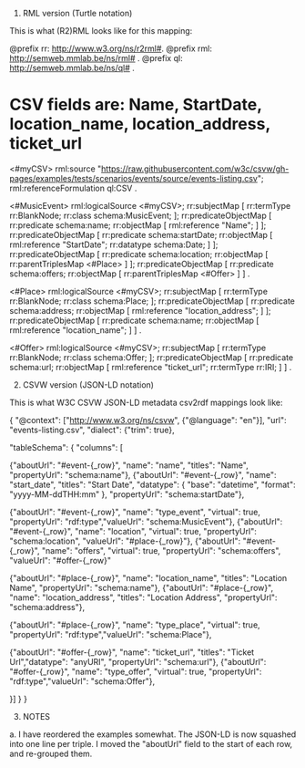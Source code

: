 
1. RML version (Turtle notation)

This is what (R2)RML looks like for this mapping:



@prefix rr: <http://www.w3.org/ns/r2rml#>.
@prefix rml: <http://semweb.mmlab.be/ns/rml#> .
@prefix ql: <http://semweb.mmlab.be/ns/ql#> .
# CSV fields are: Name, StartDate, location_name, location_address, ticket_url
<#myCSV> rml:source "https://raw.githubusercontent.com/w3c/csvw/gh-pages/examples/tests/scenarios/events/source/events-listing.csv"; rml:referenceFormulation ql:CSV .



<#MusicEvent> rml:logicalSource <#myCSV>;
  rr:subjectMap [ rr:termType rr:BlankNode; rr:class schema:MusicEvent; ];
  rr:predicateObjectMap [ rr:predicate schema:name; rr:objectMap [ rml:reference "Name"; ] ];
  rr:predicateObjectMap [ rr:predicate schema:startDate; rr:objectMap [ rml:reference "StartDate";  rr:datatype schema:Date; ]  ];
  rr:predicateObjectMap [ rr:predicate schema:location;  rr:objectMap [ rr:parentTriplesMap <#Place> ]  ];
  rr:predicateObjectMap [ rr:predicate schema:offers; rr:objectMap [ rr:parentTriplesMap <#Offer> ] ] .

<#Place> rml:logicalSource <#myCSV>;
  rr:subjectMap [ rr:termType rr:BlankNode;  rr:class schema:Place; ];
  rr:predicateObjectMap [ rr:predicate schema:address; rr:objectMap [  rml:reference "location_address"; ] ];
  rr:predicateObjectMap [  rr:predicate schema:name; rr:objectMap [ rml:reference "location_name"; ] ] .

<#Offer> rml:logicalSource <#myCSV>;
  rr:subjectMap [ rr:termType rr:BlankNode;  rr:class schema:Offer; ];
  rr:predicateObjectMap [  rr:predicate schema:url;  rr:objectMap [  rml:reference "ticket_url"; rr:termType rr:IRI; ]  ] .


2. CSVW version (JSON-LD notation)

This is what W3C CSVW JSON-LD metadata csv2rdf mappings look like:

{ "@context": ["http://www.w3.org/ns/csvw", {"@language": "en"}],
  "url": "events-listing.csv",
  "dialect": {"trim": true},


"tableSchema": {
"columns": [

{"aboutUrl": "#event-{_row}", "name": "name", "titles": "Name", "propertyUrl": "schema:name"},
{"aboutUrl": "#event-{_row}", "name": "start_date", "titles": "Start Date", "datatype": { "base": "datetime", "format": "yyyy-MM-ddTHH:mm" }, "propertyUrl": "schema:startDate"},

{"aboutUrl": "#event-{_row}", "name": "type_event", "virtual": true, "propertyUrl": "rdf:type","valueUrl": "schema:MusicEvent"},
{"aboutUrl": "#event-{_row}", "name": "location", "virtual": true, "propertyUrl": "schema:location", "valueUrl": "#place-{_row}"},
{"aboutUrl": "#event-{_row}", "name": "offers", "virtual": true, "propertyUrl": "schema:offers", "valueUrl": "#offer-{_row}"

{"aboutUrl": "#place-{_row}", "name": "location_name", "titles": "Location Name", "propertyUrl": "schema:name"},
{"aboutUrl": "#place-{_row}", "name": "location_address", "titles": "Location Address", "propertyUrl": "schema:address"},

{"aboutUrl": "#place-{_row}", "name": "type_place", "virtual": true, "propertyUrl": "rdf:type","valueUrl": "schema:Place"},

{"aboutUrl": "#offer-{_row}", "name": "ticket_url", "titles": "Ticket Url","datatype": "anyURI", "propertyUrl": "schema:url"},
{"aboutUrl": "#offer-{_row}", "name": "type_offer", "virtual": true, "propertyUrl": "rdf:type","valueUrl": "schema:Offer"},

}]
}
}


3. NOTES

a. I have reordered the examples somewhat. The JSON-LD is now squashed into one line per triple. I moved the "aboutUrl" field to the start of each row, and re-grouped them.